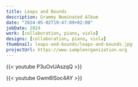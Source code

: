 ```yaml
---
title: Leaps and Bounds
description: Grammy Nominated Album
date: "2024-05-02T19:47:09+02:00"
jobDate: 2024
work: [collaboration, piano, viola]
designs: [collaboration, piano, viola]
thumbnail: leaps-and-bounds/leaps-and-bounds.jpg
projectUrl: https://www.sampleorganization.org
---
```


{{< youtube P3uOvUAszqQ >}}

{{< youtube Gwm6lSoc4AY >}}
<br>
